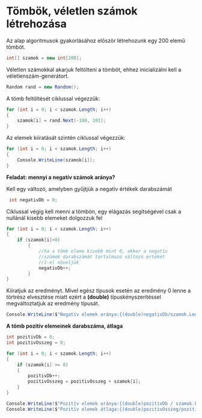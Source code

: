 ﻿# Tömbök, véletlen számok létrehozása

Az alap algoritmusok gyakorlásához először létrehozunk egy 200 elemű tömböt.

```C#
int[] szamok = new int[200];
```

Véletlen számokkal akarjuk feltölteni a tömböt, ehhez inicializálni kell
a véletlenszám-generátort.
```C#
Random rand = new Random();
```
A tömb feltöltését ciklussal végezzük:

```C#
for (int i = 0; i < szamok.Length; i++)
{
    szamok[i] = rand.Next(-100, 101);
}
```

Az elemek kiíratását szintén ciklussal végezzük:

```C#
for (int i = 0; i < szamok.Length; i++)
{
    Console.WriteLine(szamok[i]);
}
```

**Feladat: mennyi a negatív számok aránya?**

Kell egy változó, amelyben gyűjtjük a negatív értékek darabszámát
```C#
 int negativDb = 0;
```
Ciklussal végig kell menni a tömbön, egy elágazás segítségével csak a nullánál kisebb elemeket dolgozzuk fel
```C#
for (int i = 0; i < szamok.Length; i++)
{
    if (szamok[i]<0)
        {
            //ha a tömb eleme kisebb mint 0, akkor a negatív
            //számok darabszámát tartalmazó változó értékét
            //1-el növeljük
            negativDb++;
        }
}
```
Kiíratjuk az eredményt. Mivel egész típusok esetén az eredmény 0 lenne a törtrész elvesztése miatt
ezért a **(double)** típuskényszerítéssel megváltoztatjuk az eredmény típusát.

```C#
Console.WriteLine($"Negatív elemek aránya:{(double)negativDb/szamok.Length}");
```
**A tömb pozitív elemeinek darabszáma, átlaga**

```c#
int pozitivDb = 0;
int pozitivOsszeg = 0;

for (int i = 0; i < szamok.Length; i++)
{
    if (szamok[i] >= 0)
    {
        pozitivDb++;
        pozitivOsszeg = pozitivOsszeg + szamok[i];
    }
}

Console.WriteLine($"Pozitív elemek aránya:{(double)pozitivDb / szamok.Length * 100} %");
Console.WriteLine($"Pozitív elemek átlaga:{(double)pozitivOsszeg/pozitivDb}");
```